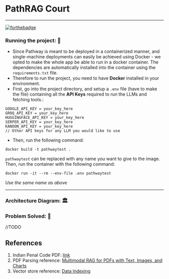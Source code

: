 # PathRAG Court

---
[![forthebadge](https://forthebadge.com/images/badges/made-with-python.svg)](https://forthebadge.com)

### Running the project: 🚀

- Since Pathway is meant to be deployed in a containerized manner, and single-machine deployments can easily be achieved using Docker - we opted to make the whole app be able to run in a docker container. The dependencies are automatically installed into the container using the `requirements.txt` file.
- Therefore to run the project, you need to have **Docker** installed in your environment.
- First, go into the project directory, and setup a `.env` file (have to make the file) containing all the __API Keys__ required to run the LLMs and fetching tools.:

```env
GOOGLE_API_KEY = your_key_here
GROQ_API_KEY = your_key_here
HUGGINGFACE_API_KEY = your_key_here
SERPER_API_KEY = your_key_here
KANOON_API_KEY = your_key_here
// Other API keys for any LLM you would like to use
```
- Then, run the following command:
```terminal
docker build -t pathwaytest .
```

`pathwaytest` can be replaced with any name you want to give to the image.
Then, run the container with the following command:

```terminal
docker run -it --rm --env-file .env pathwaytest
```

_Use the same name as above_

---
### Architecture Diagram: 🏛️

### Problem Solved: 🎯
//TODO

## References
1. Indian Penal Code PDF: [link](https://www.iitk.ac.in/wc/data/IPC_186045.pdf)
1. PDF Parsing reference: [Multimodal RAG for PDFs with Text, Images, and Charts](https://pathway.com/developers/templates/multimodal-rag)
1. Vector store reference: [Data Indexing](https://pathway.com/developers/user-guide/llm-xpack/vectorstore_pipeline/)
